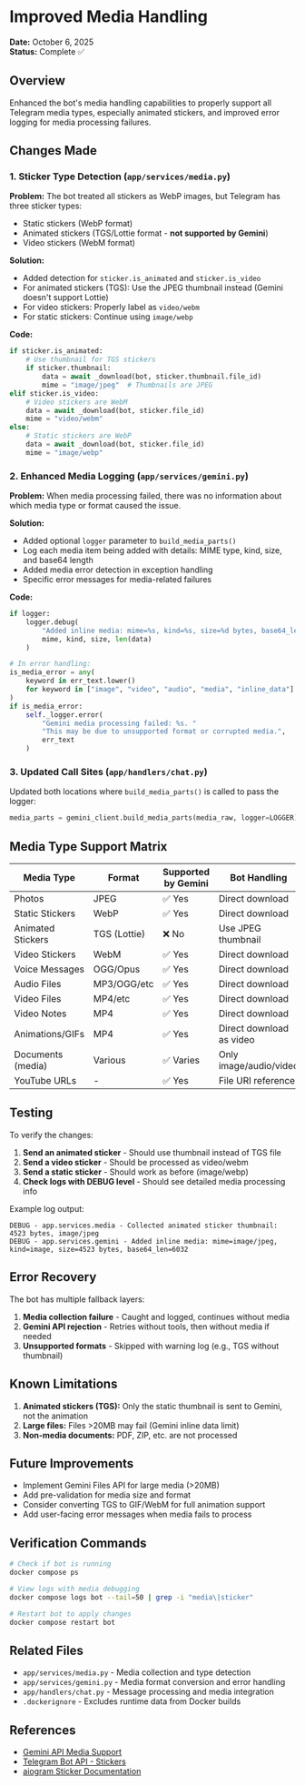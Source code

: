 # Improved Media Handling

**Date:** October 6, 2025  
**Status:** Complete ✅

## Overview

Enhanced the bot's media handling capabilities to properly support all Telegram media types, especially animated stickers, and improved error logging for media processing failures.

## Changes Made

### 1. Sticker Type Detection (`app/services/media.py`)

**Problem:** The bot treated all stickers as WebP images, but Telegram has three sticker types:
- Static stickers (WebP format)
- Animated stickers (TGS/Lottie format - **not supported by Gemini**)
- Video stickers (WebM format)

**Solution:**
- Added detection for `sticker.is_animated` and `sticker.is_video`
- For animated stickers (TGS): Use the JPEG thumbnail instead (Gemini doesn't support Lottie)
- For video stickers: Properly label as `video/webm`
- For static stickers: Continue using `image/webp`

**Code:**
```python
if sticker.is_animated:
    # Use thumbnail for TGS stickers
    if sticker.thumbnail:
        data = await _download(bot, sticker.thumbnail.file_id)
        mime = "image/jpeg"  # Thumbnails are JPEG
elif sticker.is_video:
    # Video stickers are WebM
    data = await _download(bot, sticker.file_id)
    mime = "video/webm"
else:
    # Static stickers are WebP
    data = await _download(bot, sticker.file_id)
    mime = "image/webp"
```

### 2. Enhanced Media Logging (`app/services/gemini.py`)

**Problem:** When media processing failed, there was no information about which media type or format caused the issue.

**Solution:**
- Added optional `logger` parameter to `build_media_parts()`
- Log each media item being added with details: MIME type, kind, size, and base64 length
- Added media error detection in exception handling
- Specific error messages for media-related failures

**Code:**
```python
if logger:
    logger.debug(
        "Added inline media: mime=%s, kind=%s, size=%d bytes, base64_len=%d",
        mime, kind, size, len(data)
    )

# In error handling:
is_media_error = any(
    keyword in err_text.lower() 
    for keyword in ["image", "video", "audio", "media", "inline_data"]
)
if is_media_error:
    self._logger.error(
        "Gemini media processing failed: %s. "
        "This may be due to unsupported format or corrupted media.",
        err_text
    )
```

### 3. Updated Call Sites (`app/handlers/chat.py`)

Updated both locations where `build_media_parts()` is called to pass the logger:
```python
media_parts = gemini_client.build_media_parts(media_raw, logger=LOGGER)
```

## Media Type Support Matrix

| Media Type | Format | Supported by Gemini | Bot Handling |
|------------|--------|-------------------|--------------|
| Photos | JPEG | ✅ Yes | Direct download |
| Static Stickers | WebP | ✅ Yes | Direct download |
| Animated Stickers | TGS (Lottie) | ❌ No | Use JPEG thumbnail |
| Video Stickers | WebM | ✅ Yes | Direct download |
| Voice Messages | OGG/Opus | ✅ Yes | Direct download |
| Audio Files | MP3/OGG/etc | ✅ Yes | Direct download |
| Video Files | MP4/etc | ✅ Yes | Direct download |
| Video Notes | MP4 | ✅ Yes | Direct download |
| Animations/GIFs | MP4 | ✅ Yes | Direct download as video |
| Documents (media) | Various | ✅ Varies | Only image/audio/video |
| YouTube URLs | - | ✅ Yes | File URI reference |

## Testing

To verify the changes:

1. **Send an animated sticker** - Should use thumbnail instead of TGS file
2. **Send a video sticker** - Should be processed as video/webm
3. **Send a static sticker** - Should work as before (image/webp)
4. **Check logs with DEBUG level** - Should see detailed media processing info

Example log output:
```
DEBUG - app.services.media - Collected animated sticker thumbnail: 4523 bytes, image/jpeg
DEBUG - app.services.gemini - Added inline media: mime=image/jpeg, kind=image, size=4523 bytes, base64_len=6032
```

## Error Recovery

The bot has multiple fallback layers:
1. **Media collection failure** - Caught and logged, continues without media
2. **Gemini API rejection** - Retries without tools, then without media if needed
3. **Unsupported formats** - Skipped with warning log (e.g., TGS without thumbnail)

## Known Limitations

1. **Animated stickers (TGS):** Only the static thumbnail is sent to Gemini, not the animation
2. **Large files:** Files >20MB may fail (Gemini inline data limit)
3. **Non-media documents:** PDF, ZIP, etc. are not processed

## Future Improvements

- Implement Gemini Files API for large media (>20MB)
- Add pre-validation for media size and format
- Consider converting TGS to GIF/WebM for full animation support
- Add user-facing error messages when media fails to process

## Verification Commands

```bash
# Check if bot is running
docker compose ps

# View logs with media debugging
docker compose logs bot --tail=50 | grep -i "media\|sticker"

# Restart bot to apply changes
docker compose restart bot
```

## Related Files

- `app/services/media.py` - Media collection and type detection
- `app/services/gemini.py` - Media format conversion and error handling
- `app/handlers/chat.py` - Message processing and media integration
- `.dockerignore` - Excludes runtime data from Docker builds

## References

- [Gemini API Media Support](https://ai.google.dev/gemini-api/docs/vision)
- [Telegram Bot API - Stickers](https://core.telegram.org/bots/api#sticker)
- [aiogram Sticker Documentation](https://docs.aiogram.dev/en/latest/api/types/sticker.html)
